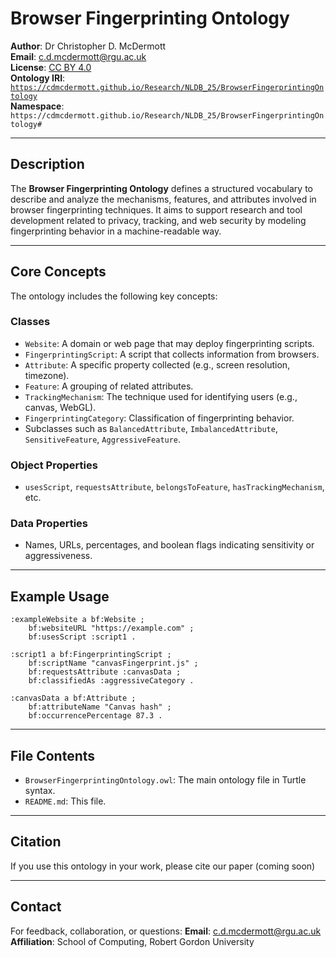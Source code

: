 # Browser Fingerprinting Ontology

**Author**: Dr Christopher D. McDermott  
**Email**: c.d.mcdermott@rgu.ac.uk  
**License**: [CC BY 4.0](https://creativecommons.org/licenses/by/4.0/)  
**Ontology IRI**: [`https://cdmcdermott.github.io/Research/NLDB_25/BrowserFingerprintingOntology`](https://cdmcdermott.github.io/Research/NLDB_25/BrowserFingerprintingOntology)  
**Namespace**: `https://cdmcdermott.github.io/Research/NLDB_25/BrowserFingerprintingOntology#`

---

## Description

The **Browser Fingerprinting Ontology** defines a structured vocabulary to describe and analyze the mechanisms, features, and attributes involved in browser fingerprinting techniques. It aims to support research and tool development related to privacy, tracking, and web security by modeling fingerprinting behavior in a machine-readable way.

---

## Core Concepts

The ontology includes the following key concepts:

### Classes
- `Website`: A domain or web page that may deploy fingerprinting scripts.
- `FingerprintingScript`: A script that collects information from browsers.
- `Attribute`: A specific property collected (e.g., screen resolution, timezone).
- `Feature`: A grouping of related attributes.
- `TrackingMechanism`: The technique used for identifying users (e.g., canvas, WebGL).
- `FingerprintingCategory`: Classification of fingerprinting behavior.
- Subclasses such as `BalancedAttribute`, `ImbalancedAttribute`, `SensitiveFeature`, `AggressiveFeature`.

### Object Properties
- `usesScript`, `requestsAttribute`, `belongsToFeature`, `hasTrackingMechanism`, etc.

### Data Properties
- Names, URLs, percentages, and boolean flags indicating sensitivity or aggressiveness.

---

## Example Usage

```turtle
:exampleWebsite a bf:Website ;
    bf:websiteURL "https://example.com" ;
    bf:usesScript :script1 .

:script1 a bf:FingerprintingScript ;
    bf:scriptName "canvasFingerprint.js" ;
    bf:requestsAttribute :canvasData ;
    bf:classifiedAs :aggressiveCategory .

:canvasData a bf:Attribute ;
    bf:attributeName "Canvas hash" ;
    bf:occurrencePercentage 87.3 .
```

---

## File Contents

- `BrowserFingerprintingOntology.owl`: The main ontology file in Turtle syntax.
- `README.md`: This file.

---

## Citation

If you use this ontology in your work, please cite our paper (coming soon)


---

## Contact

For feedback, collaboration, or questions:
**Email**: c.d.mcdermott@rgu.ac.uk  
**Affiliation**: School of Computing, Robert Gordon University
